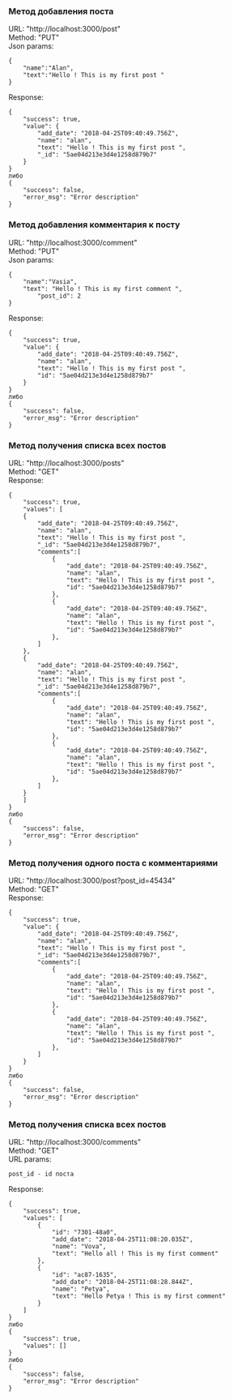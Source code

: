### Метод добавления поста

URL: "http://localhost:3000/post" <br />
Method: "PUT" <br />
Json params: 
```
{
	"name":"Alan",
	"text":"Hello ! This is my first post "
}
```
Response: 
```
{
    "success": true,
    "value": {
        "add_date": "2018-04-25T09:40:49.756Z",
        "name": "alan",
        "text": "Hello ! This is my first post ",
        "_id": "5ae04d213e3d4e1258d879b7"
    }
}
либо
{
    "success": false,
    "error_msg": "Error description"
}
```


### Метод добавления комментария к посту

URL: "http://localhost:3000/comment"<br />
Method: "PUT"<br />
Json params: 
```
{
	"name":"Vasia",
	"text": "Hello ! This is my first comment ",
    	"post_id": 2
}
```
Response: 
```
{
    "success": true,
    "value": {
        "add_date": "2018-04-25T09:40:49.756Z",
        "name": "alan",
        "text": "Hello ! This is my first post ",
        "id": "5ae04d213e3d4e1258d879b7"
    }
}
либо
{
    "success": false,
    "error_msg": "Error description"
}
```



### Метод получения списка всех постов

URL: "http://localhost:3000/posts"<br />
Method: "GET"<br />
Response: 
```
{
    "success": true,
    "values": [
    {
        "add_date": "2018-04-25T09:40:49.756Z",
        "name": "alan",
        "text": "Hello ! This is my first post ",
        "_id": "5ae04d213e3d4e1258d879b7",
        "comments":[
            {
                "add_date": "2018-04-25T09:40:49.756Z",
                "name": "alan",
                "text": "Hello ! This is my first post ",
                "id": "5ae04d213e3d4e1258d879b7"
            },
            {
                "add_date": "2018-04-25T09:40:49.756Z",
                "name": "alan",
                "text": "Hello ! This is my first post ",
                "id": "5ae04d213e3d4e1258d879b7"
            },
        ]
    },
    {
        "add_date": "2018-04-25T09:40:49.756Z",
        "name": "alan",
        "text": "Hello ! This is my first post ",
        "_id": "5ae04d213e3d4e1258d879b7",
        "comments":[
            {
                "add_date": "2018-04-25T09:40:49.756Z",
                "name": "alan",
                "text": "Hello ! This is my first post ",
                "id": "5ae04d213e3d4e1258d879b7"
            },
            {
                "add_date": "2018-04-25T09:40:49.756Z",
                "name": "alan",
                "text": "Hello ! This is my first post ",
                "id": "5ae04d213e3d4e1258d879b7"
            },
        ]
    }    
    ]
}
либо
{
    "success": false,
    "error_msg": "Error description"
}
```

### Метод получения одного поста с комментариями

URL: "http://localhost:3000/post?post_id=45434"<br />
Method: "GET"<br />
Response: 
```
{
    "success": true,
    "value": {
        "add_date": "2018-04-25T09:40:49.756Z",
        "name": "alan",
        "text": "Hello ! This is my first post ",
        "_id": "5ae04d213e3d4e1258d879b7",
        "comments":[
            {
                "add_date": "2018-04-25T09:40:49.756Z",
                "name": "alan",
                "text": "Hello ! This is my first post ",
                "id": "5ae04d213e3d4e1258d879b7"
            },
            {
                "add_date": "2018-04-25T09:40:49.756Z",
                "name": "alan",
                "text": "Hello ! This is my first post ",
                "id": "5ae04d213e3d4e1258d879b7"
            },
        ]
    }    
}
либо
{
    "success": false,
    "error_msg": "Error description"
}
```


### Метод получения списка всех постов
URL: "http://localhost:3000/comments"<br />
Method: "GET"<br />
URL params: 
```
post_id - id поста
```
Response: 
```
{
    "success": true,
    "values": [
        {
            "id": "7301-48a0",
            "add_date": "2018-04-25T11:08:20.035Z",
            "name": "Vova",
            "text": "Hello all ! This is my first comment"
        },
        {
            "id": "ac87-1635",
            "add_date": "2018-04-25T11:08:28.844Z",
            "name": "Petya",
            "text": "Hello Petya ! This is my first comment"
        }
    ]
}
либо
{
    "success": true,
    "values": []
}
либо
{
    "success": false,
    "error_msg": "Error description"
}
```
